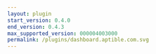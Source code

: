 ```yaml
---
layout: plugin
start_version: 0.4.0
end_version: 0.4.3
max_supported_version: 000004003000
permalink: /plugins/dashboard.aptible.com.svg
---
```

